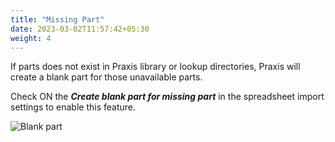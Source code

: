 ```yaml
---
title: "Missing Part"
date: 2023-03-02T11:57:42+05:30
weight: 4
---
```


If parts does not exist in Praxis library or lookup directories, Praxis will create a blank part for those unavailable parts.

Check ON the **_Create blank part for missing part_** in the spreadsheet import settings to enable this feature.

![Blank part](/images/blankpart.png)